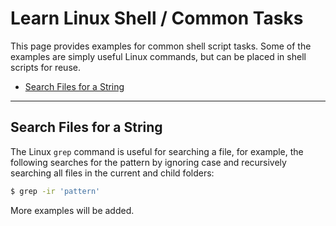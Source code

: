 # Learn Linux Shell / Common Tasks #

This page provides examples for common shell script tasks.
Some of the examples are simply useful Linux commands, but can be placed in shell scripts for reuse.

* [Search Files for a String](#search-files-for-a-string)

--------------

## Search Files for a String ##

The Linux `grep` command is useful for searching a file, for example, the following searches for the
pattern by ignoring case and recursively searching all files in the current and child folders:

```sh
$ grep -ir 'pattern'
```

More examples will be added.
